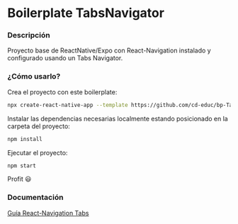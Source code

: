 # Boilerplate TabsNavigator

### Descripción

Proyecto base de ReactNative/Expo con React-Navigation instalado y configurado usando un Tabs Navigator.

### ¿Cómo usarlo?

Crea el proyecto con este boilerplate:
```bash
npx create-react-native-app --template https://github.com/cd-educ/bp-TabsNavigator-RN
```

Instalar las dependencias necesarias localmente estando posicionado en la carpeta del proyecto:
```bash
npm install
```

Ejecutar el proyecto:
```bash
npm start
```

Profit 😃

### Documentación

[Guía React-Navigation Tabs](https://reactnavigation.org/docs/tab-based-navigation)


